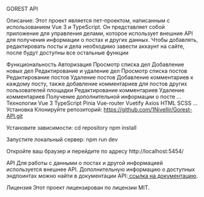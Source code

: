 GOREST API

Описание:
Этот проект является пет-проектом, написанным с использованием Vue 3 и TypeScript. Он представляет собой приложение для управления делами, которое использует внешние API для получения информации о постах и других данных.
Чтобы добавлять, редактировать посты и дела необходимо завести аккаунт на сайте, после будут доступны все остальные функции

Функциональность
Авторизация
Просмотр списка дел
Добавление новых дел
Редактирование и удаление дел
Просмотр списка постов
Редактирование постов
Удаление постов
Добавление комментариев к каждому посту, также добавление комментариев для постов других пользователей площадки
Редактирование комментариев
Удаление комментариев
Получение дополнительной информации о посте
...
Технологии
Vue 3
TypeScript
Pinia
Vue-router
Vuetify
Axios
HTML
SCSS
...
Установка
Клонируйте репозиторий: https://github.com/1Nivellir/Gorest-API.git

Установите зависимости:
cd repository
npm install

Запустите локальный сервер:
npm run dev

Откройте ваш браузер и перейдите по адресу http://localhost:5454/

API
Для работы с данными о постах и другой информацией используется внешнее API. Дополнительную информацию о доступных эндпоинтах можно найти в документации API:[ ссылка на документацию](https://gorest.co.in/).

Лицензия
Этот проект лицензирован по лицензии MIT.

